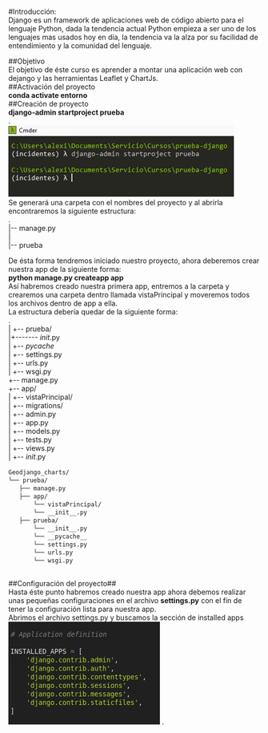#Introducción:  
Django es un framework de aplicaciones web  de código abierto para el lenguaje  Python, dada la tendencia actual Python empieza a ser uno de los lenguajes mas usados hoy en día, la tendencia va la alza por su facilidad de entendimiento y la comunidad del lenguaje.  

##Objetivo  
El objetivo de éste curso es aprender a montar una aplicación web con dejango y  las herramientas Leaflet y ChartJs.  
##Activación del proyecto  
**conda activate entorno**  
##Creación de proyecto  
**django-admin startproject prueba**  
.  
![my image](../img/01.png)  
Se generará una carpeta con el nombres del proyecto y al abrirla encontraremos la siguiente estructura:  
.  
|-- manage.py  
|  
|-- prueba  
 
De ésta forma tendremos iniciado nuestro proyecto, ahora deberemos crear nuestra app de la siguiente forma:  
**python manage.py createapp app**  
Así habremos creado nuestra primera app, entremos a la carpeta y crearemos una carpeta dentro llamada vistaPrincipal y moveremos todos los archivos dentro de app a ella.  
La estructura debería quedar de la siguiente forma:  
.  
|
+-- prueba/         
|+------- _init_.py  
|		+-- _pycache_  
|		+-- settings.py    
|		+-- urls.py  
|		+-- wsgi.py  
+-- manage.py        
+-- app/                                
|   +-- vistaPrincipal/  
|		+-- migrations/  
|		+-- admin.py   
|		+-- app.py  
|		+-- models.py  
|		+-- tests.py  
|		+-- views.py  
|   +-- _init_.py
```
Geodjango_charts/
└── prueba/
   ├── manage.py
   ├── app/
       └── vistaPrincipal/
       └── __init__.py
   ├── prueba/
       └── __init__.py
       └── __pycache__
       └── settings.py
       └── urls.py
       └── wsgi.py


```

##Configuración del proyecto##  
Hasta éste punto habremos creado nuestra app ahora debemos realizar unas pequeñas configuraciones en el archivo **settings.py** con el fin de tener la configuración lista para nuestra app.  
Abrimos el archivo settings.py y buscamos la sección de installed apps  
![my image](../img/installed_apps_prev.png)
.

